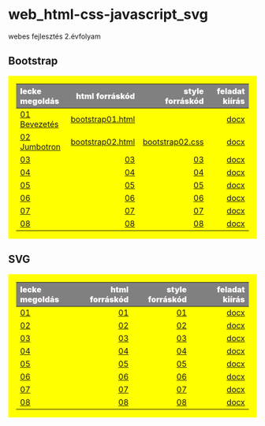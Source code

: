 # web_html-css-javascript_svg

webes fejlesztés 2.évfolyam

<style>
table {
    padding: 1rem;
    background: yellow;
}
    
table td {
    width: 25%;
}
    
table th {
    color: snow;
    background: gray;
    font-weight: 900;
    word-wrap: break-word;
}
</style>
  
## Bootstrap

| lecke megoldás | html forráskód | style forráskód | feladat kiírás|
|:--- | ---: | ---:| ---:|
| [01 Bevezetés](Bootstrap/01%2Bevezetes/Proba/bootstrap01.html) | [bootstrap01.html](https://github.com/b6sics/web_html-css-javascript_svg/blob/master/Bootstrap/01%20Bevezetes/Proba/bootstrap01.html) | | [docx](Bootstrap/01%2Bevezetes/bootstrap01%2Bevezetes.docx) |
| [02 Jumbotron](Bootstrap/02%20Fizu.hu%201%20Jumbotron/Jumbotron/bootstrap02.html) | [bootstrap02.html](https://github.com/b6sics/web_html-css-javascript_svg/blob/master/Bootstrap/02%20Fizu.hu%201%20Jumbotron/Jumbotron/bootstrap02.html) | [bootstrap02.css](https://github.com/b6sics/web_html-css-javascript_svg/blob/master/Bootstrap/02%20Fizu.hu%201%20Jumbotron/Jumbotron/bootstrap02.css) | [docx](Bootstrap/02%20Fizu.hu%201%20Jumbotron/bootstrap02%20Fizu%201%20Jumbotron.docx) |
| [03]() | [03]() | [03]() | [docx]() |
| [04]() | [04]() | [04]() | [docx]() |
| [05]() | [05]() | [05]() | [docx]() |
| [06]() | [06]() | [06]() | [docx]() |
| [07]() | [07]() | [07]() | [docx]() |
| [08]() | [08]() | [08]() | [docx]() |

## SVG

| lecke megoldás | html forráskód | style forráskód | feladat kiírás|
|:--- | ---: | ---:| ---:|
| [01]() | [01]() | [01]() | [docx]() |
| [02]() | [02]() | [02]() | [docx]() |
| [03]() | [03]() | [03]() | [docx]() |
| [04]() | [04]() | [04]() | [docx]() |
| [05]() | [05]() | [05]() | [docx]() |
| [06]() | [06]() | [06]() | [docx]() |
| [07]() | [07]() | [07]() | [docx]() |
| [08]() | [08]() | [08]() | [docx]() |
